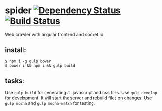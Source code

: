 spider [![Dependency Status][depstat-image]][depstat-url] [![Build Status][travis-image]][travis-url]
======

Web crawler with angular frontend and socket.io

install:
--------

    $ npm i -g gulp bower
    $ bower i && npm i && gulp build
    
tasks:
------

Use `gulp build` for generating all javascript and css files.
Use `gulp develop` for development. It will start the server and rebuild files on changes.
Use `gulp mocha` and `gulp mocha-watch` for testing.


[depstat-url]: https://david-dm.org/Janpot/spider
[depstat-image]: https://david-dm.org/Janpot/spider.png?theme=shields.io

[travis-url]: http://travis-ci.org/Janpot/spider
[travis-image]: https://secure.travis-ci.org/Janpot/spider.png?branch=master
